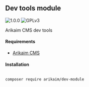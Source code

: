## Dev tools module
![1.0.0](https://img.shields.io/github/release/arikaim/dev-module.svg)
![GPLv3](https://img.shields.io/badge/License-GPLv3-blue.svg)


Arikaim CMS dev tools


#### Requirements  
  * [Arikaim CMS](https://github.com/arikaim/arikaim)



#### Installation

```sh

composer require arikaim/dev-module

```